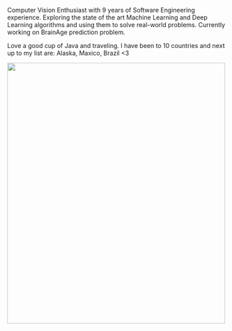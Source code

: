 Computer Vision Enthusiast with 9 years of Software Engineering experience. Exploring the state of the art Machine Learning and Deep Learning algorithms and using them to solve real-world problems. Currently working on BrainAge prediction problem. 

Love a good cup of Java and traveling. I have been to 10 countries and next up to my list are: Alaska, Maxico, Brazil <3

<img width="500" height="600" src="https://user-images.githubusercontent.com/31473347/164362283-b1b9793e-4577-4816-a8df-f42f54568b26.png">
